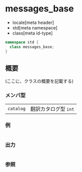 # messages_base
* locale[meta header]
* std[meta namespace]
* class[meta id-type]

```cpp
namespace std {
  class messages_base;
}
```

## 概要
(ここに、クラスの概要を記載する)

### メンバ型

| | |
|----------------------|----------------------------------------|
| `catalog` | 翻訳カタログ型 `int` |

### 例
```cpp
```

### 出力
```
```

### 参照
